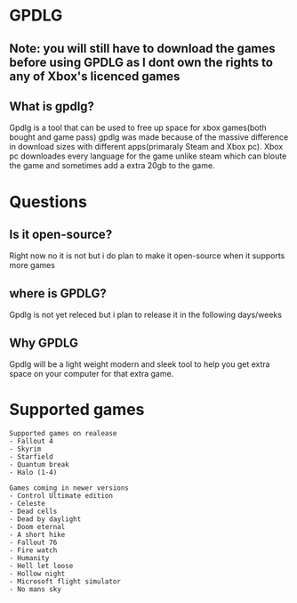 # GPDLG
## Note: you will still have to download the games before using GPDLG as I dont own the rights to any of Xbox's licenced games

## What is gpdlg?
Gpdlg is a tool that can be used to free up space for xbox games(both bought and game pass) gpdlg was made because of the massive difference in download sizes with different apps(primaraly Steam and Xbox pc).
Xbox pc downloades every language for the game unlike steam which can bloute the game and sometimes add a extra 20gb to the game.

# Questions

## Is it open-source?
Right now no it is not but i do plan to make it open-source when it supports more games

## where is GPDLG?
Gpdlg is not yet releced but i plan to release it in the following days/weeks

## Why GPDLG
Gpdlg will be a light weight modern and sleek tool to help you get extra space on your computer for that extra game. 

# Supported games
```
Supported games on realease
- Fallout 4
- Skyrim
- Starfield
- Quantum break
- Halo (1-4)

Games coming in newer versions
- Control Ultimate edition
- Celeste
- Dead cells
- Dead by daylight
- Doom eternal
- A short hike
- Fallout 76
- Fire watch
- Humanity
- Hell let loose
- Hollow night
- Microsoft flight simulator
- No mans sky
```

